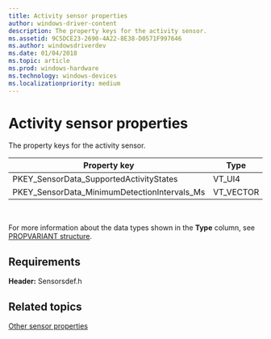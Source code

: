 ```yaml
---
title: Activity sensor properties
author: windows-driver-content
description: The property keys for the activity sensor.
ms.assetid: 9C5DCE23-2690-4A22-8E38-D0571F997646
ms.author: windowsdriverdev
ms.date: 01/04/2018
ms.topic: article
ms.prod: windows-hardware
ms.technology: windows-devices
ms.localizationpriority: medium
---
```


# Activity sensor properties


The property keys for the activity sensor.

|Property key|Type|Required/Optional|Description|
| --- | --- | --- | --- |
|PKEY_SensorData_SupportedActivityStates|VT_UI4|R/O|Required|The supported activity states.|
|PKEY_SensorData_MinimumDetectionIntervals_Ms|VT_VECTOR | VT_UI4|R/O|Required|The minimum time interval, expressed in milliseconds, for sampling activity data.|
 

For more information about the data types shown in the **Type** column, see [PROPVARIANT structure](http://go.microsoft.com/fwlink/p/?linkid=313395).

## Requirements


**Header:** Sensorsdef.h

## Related topics


[Other sensor properties](other-sensor-properties.md)

 

 






